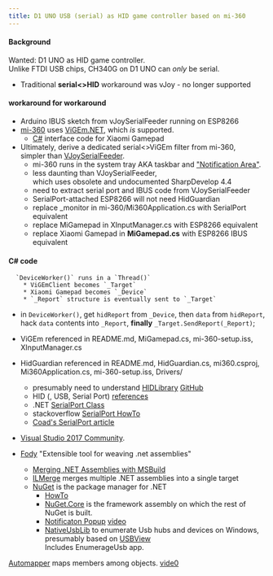 ```yaml
---
title: D1 UNO USB (serial) as HID game controller based on mi-360
---
```


#### Background
Wanted: D1 UNO as HID game controller.  
Unlike FTDI USB chips, CH340G on D1 UNO can *only* be serial.
* Traditional __serial<>HID__ workaround was vJoy - no longer supported
#### workaround for workaround
* Arduino IBUS sketch from vJoySerialFeeder running on ESP8266
* [mi-360](https://github.com/dancol90/mi-360) uses [ViGEm.NET](https://github.com/ViGEm/ViGEm.NET), which *is* supported.
    * [C#](https://en.wikipedia.org/wiki/C_Sharp_(programming_language)) interface code for Xiaomi Gamepad
* Ultimately, derive a dedicated serial<>ViGEm filter from mi-360,  
    simpler than [VJoySerialFeeder](VJoySerialFeeder).
    * mi-360 runs in the system tray AKA taskbar and ["Notification Area"](https://www.howtogeek.com/75510/beginner-how-to-customize-and-tweak-your-system-tray-icons-in-windows-7/).
    * less daunting than VJoySerialFeeder,  
      which uses obsolete and undocumented SharpDevelop 4.4
    * need to extract serial port and IBUS code from VJoySerialFeeder
    * SerialPort-attached ESP8266 will not need HidGuardian
    * replace _monitor in mi-360/Mi360Application.cs with SerialPort equivalent
    * replace MiGamepad in XInputManager.cs with ESP8266 equivalent
    * replace Xiaomi Gamepad in __MiGamepad.cs__ with ESP8266 IBUS equivalent

#### C# code
      `DeviceWorker()` runs in a `Thread()`
        * ViGEmClient becomes `_Target`
        * Xiaomi Gamepad becomes `_Device`
        * `_Report` structure is eventually sent to `_Target`
* in `DeviceWorker()`, get `hidReport` from `_Device`, then `data` from `hidReport`,  
  hack `data` contents into `_Report`, __finally__ `_Target.SendReport(_Report)`;
* ViGEm referenced in README.md, MiGamepad.cs, mi-360-setup.iss, XInputManager.cs
* HidGuardian referenced in README.md, HidGuardian.cs, mi360.csproj,
      Mi360Application.cs, mi-360-setup.iss, Drivers/

    * presumably need to understand [HIDLibrary](https://www.nuget.org/packages/HidLibrary/) [GitHub](https://github.com/mikeobrien/HidLibrary)
    * HID (, USB, Serial Port) [references](http://janaxelson.com/hidpage.htm)  
    * .NET [SerialPort Class](https://docs.microsoft.com/en-us/dotnet/api/system.io.ports.serialport)
    * stackoverflow [SerialPort HowTo](https://stackoverflow.com/questions/1243070/how-to-read-and-write-from-the-serial-port)
    * [Coad's SerialPort article](https://blogs.msmvps.com/coad/2005/03/23/serialport-rs-232-serial-com-port-in-c-net/)

* [Visual Studio 2017 Community](https://visualstudio.microsoft.com/vs/community/).
* [Fody](https://github.com/Fody/Fody) "Extensible tool for weaving .net assemblies"
   * [Merging .NET Assemblies with MSBuild](https://peteris.rocks/blog/merging-net-assemblies-with-msbuild/)
   * [ILMerge](https://www.nuget.org/packages/ilmerge) merges multiple .NET assemblies into a single target
   * [NuGet](https://www.nuget.org/) is the package manager for .NET
       * [HowTo](https://docs.microsoft.com/en-us/nuget/quickstart/install-and-use-a-package-in-visual-studio)
       * [NuGet.Core](https://www.nuget.org/packages/NuGet.Core/) is the framework assembly on which the rest of NuGet is built.
       * [Notificaton Popup](https://www.nuget.org/packages/Tulpep.NotificationWindow/) [video](https://www.youtube.com/watch?v=CQowDMoTdNg)
       * [NativeUsbLib](https://github.com/DerekGn/NativeUsbLib) to enumerate Usb hubs and devices on Windows,  
         presumably based on [USBView](https://docs.microsoft.com/en-us/windows-hardware/drivers/debugger/usbview)  
          Includes EnumerageUsb app.   

[Automapper](http://docs.automapper.org/en/stable/index.html) maps members among objects.  [vide0](https://www.youtube.com/watch?v=7xQm0EH8S0o)

